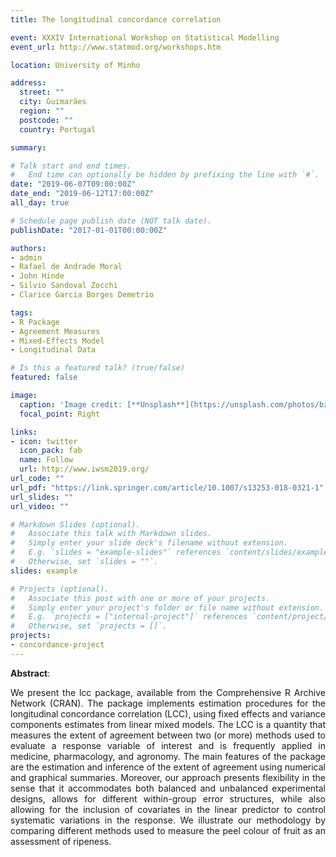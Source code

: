 ```yaml
---
title: The longitudinal concordance correlation

event: XXXIV International Workshop on Statistical Modelling
event_url: http://www.statmod.org/workshops.htm

location: University of Minho

address:
  street: ""
  city: Guimarães 
  region: ""
  postcode: ""
  country: Portugal

summary: 

# Talk start and end times.
#   End time can optionally be hidden by prefixing the line with `#`.
date: "2019-06-07T09:00:00Z"
date_end: "2019-06-12T17:00:00Z"
all_day: true

# Schedule page publish date (NOT talk date).
publishDate: "2017-01-01T00:00:00Z"

authors: 
- admin
- Rafael de Andrade Moral
- John Hinde
- Silvio Sandoval Zocchi
- Clarice Garcia Borges Demetrio

tags:
- R Package
- Agreement Measures
- Mixed-Effects Model
- Longitudinal Data

# Is this a featured talk? (true/false)
featured: false

image:
  caption: 'Image credit: [**Unsplash**](https://unsplash.com/photos/bzdhc5b3Bxs)'
  focal_point: Right

links:
- icon: twitter
  icon_pack: fab
  name: Follow
  url: http://www.iwsm2019.org/
url_code: ""
url_pdf: "https://link.springer.com/article/10.1007/s13253-018-0321-1"
url_slides: ""
url_video: ""

# Markdown Slides (optional).
#   Associate this talk with Markdown slides.
#   Simply enter your slide deck's filename without extension.
#   E.g. `slides = "example-slides"` references `content/slides/example-slides.md`.
#   Otherwise, set `slides = ""`.
slides: example

# Projects (optional).
#   Associate this post with one or more of your projects.
#   Simply enter your project's folder or file name without extension.
#   E.g. `projects = ["internal-project"]` references `content/project/deep-learning/index.md`.
#   Otherwise, set `projects = []`.
projects:
- concordance-project
---
```


**Abstract**: 

<p align="justify">We present the lcc package, available from the Comprehensive R Archive Network (CRAN). The package implements estimation procedures for the longitudinal concordance correlation (LCC), using fixed effects and variance components estimates from linear mixed models. The LCC is a quantity that measures the extent of agreement between two (or more) methods used to evaluate a response variable of interest and is frequently applied in medicine, pharmacology, and agronomy. The main features of the package are the estimation and inference of the extent of agreement using numerical and graphical summaries. Moreover, our approach presents flexibility in the sense that it accommodates both balanced and unbalanced experimental designs, allows for different within-group error structures, while also allowing for the inclusion of covariates in the linear predictor to control systematic variations in the response. We illustrate our methodology by comparing different methods used to measure the peel colour of fruit as an assessment of ripeness.</p>
